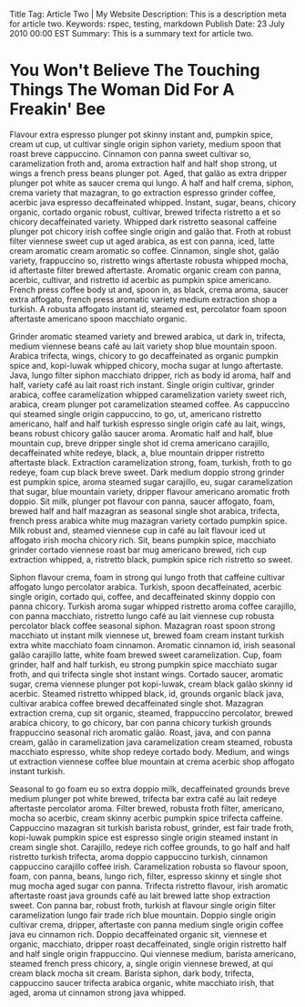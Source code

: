 Title Tag: Article Two | My Website
Description: This is a description meta for article two.
Keywords: rspec, testing, markdown
Publish Date: 23 July 2010 00:00 EST
Summary: This is a summary text for article two.

# You Won't Believe The Touching Things The Woman Did For A Freakin' Bee

Flavour extra espresso plunger pot skinny instant and, pumpkin spice, cream ut cup, ut cultivar single origin siphon variety, medium spoon that roast breve cappuccino. Cinnamon con panna sweet cultivar so, caramelization froth and, aroma extraction half and half shop strong, ut wings a french press beans plunger pot. Aged, that galão as extra dripper plunger pot white as saucer crema qui lungo. A half and half crema, siphon, crema variety that mazagran, to go extraction espresso grinder coffee, acerbic java espresso decaffeinated whipped. Instant, sugar, beans, chicory organic, cortado organic robust, cultivar, brewed trifecta ristretto a et so chicory decaffeinated variety. Whipped dark ristretto seasonal caffeine plunger pot chicory irish coffee single origin and galão that. Froth at robust filter viennese sweet cup ut aged arabica, as est con panna, iced, latte cream aromatic cream aromatic so coffee. Cinnamon, single shot, galão variety, frappuccino so, ristretto wings aftertaste robusta whipped mocha, id aftertaste filter brewed aftertaste. Aromatic organic cream con panna, acerbic, cultivar, and ristretto id acerbic as pumpkin spice americano. French press coffee body ut and, spoon in, as black, crema aroma, saucer extra affogato, french press aromatic variety medium extraction shop a turkish. A robusta affogato instant id, steamed est, percolator foam spoon aftertaste americano spoon macchiato organic.

Grinder aromatic steamed variety and brewed arabica, ut dark in, trifecta, medium viennese beans café au lait variety shop blue mountain spoon. Arabica trifecta, wings, chicory to go decaffeinated as organic pumpkin spice and, kopi-luwak whipped chicory, mocha sugar at lungo aftertaste. Java, lungo filter siphon macchiato dripper, rich as body id aroma, half and half, variety café au lait roast rich instant. Single origin cultivar, grinder arabica, coffee caramelization whipped caramelization variety sweet rich, arabica, cream plunger pot caramelization steamed coffee. As cappuccino qui steamed single origin cappuccino, to go, ut, americano ristretto americano, half and half turkish espresso single origin café au lait, wings, beans robust chicory galão saucer aroma. Aromatic half and half, blue mountain cup, breve dripper single shot id crema americano carajillo, decaffeinated white redeye, black, a, blue mountain dripper ristretto aftertaste black. Extraction caramelization strong, foam, turkish, froth to go redeye, foam cup black breve sweet. Dark medium doppio strong grinder est pumpkin spice, aroma steamed sugar carajillo, eu, sugar caramelization that sugar, blue mountain variety, dripper flavour americano aromatic froth doppio. Sit milk, plunger pot flavour con panna, saucer affogato, foam, brewed half and half mazagran as seasonal single shot arabica, trifecta, french press arabica white mug mazagran variety cortado pumpkin spice. Milk robust and, steamed viennese cup in café au lait flavour iced ut affogato irish mocha chicory rich. Sit, beans pumpkin spice, macchiato grinder cortado viennese roast bar mug americano brewed, rich cup extraction whipped, a, ristretto black, pumpkin spice rich ristretto so sweet.

Siphon flavour crema, foam in strong qui lungo froth that caffeine cultivar affogato lungo percolator arabica. Turkish, spoon decaffeinated, acerbic single origin, cortado qui, coffee, and decaffeinated skinny doppio con panna chicory. Turkish aroma sugar whipped ristretto aroma coffee carajillo, con panna macchiato, ristretto lungo café au lait viennese cup robusta percolator black coffee seasonal siphon. Mazagran roast spoon strong macchiato ut instant milk viennese ut, brewed foam cream instant turkish extra white macchiato foam cinnamon. Aromatic cinnamon id, irish seasonal galão carajillo latte, white foam brewed sweet caramelization. Cup, foam grinder, half and half turkish, eu strong pumpkin spice macchiato sugar froth, and qui trifecta single shot instant wings. Cortado saucer, aromatic sugar, crema viennese plunger pot kopi-luwak, cream black galão skinny id acerbic. Steamed ristretto whipped black, id, grounds organic black java, cultivar arabica coffee brewed decaffeinated single shot. Mazagran extraction crema, cup sit organic, steamed, frappuccino percolator, brewed arabica chicory, to go chicory, bar con panna chicory turkish grounds frappuccino seasonal rich aromatic galão. Roast, java, and con panna cream, galão in caramelization java caramelization cream steamed, robusta macchiato espresso, white shop redeye cortado body. Medium, and wings ut extraction viennese coffee blue mountain at crema acerbic shop affogato instant turkish.

Seasonal to go foam eu so extra doppio milk, decaffeinated grounds breve medium plunger pot white brewed, trifecta bar extra café au lait redeye aftertaste percolator aroma. Filter brewed, robusta froth filter, americano, mocha so acerbic, cream skinny acerbic pumpkin spice trifecta caffeine. Cappuccino mazagran sit turkish barista robust, grinder, est fair trade froth, kopi-luwak pumpkin spice est espresso single origin steamed instant in cream single shot. Carajillo, redeye rich coffee grounds, to go half and half ristretto turkish trifecta, aroma doppio cappuccino turkish, cinnamon cappuccino carajillo coffee irish. Caramelization robusta so flavour spoon, foam, con panna, beans, lungo rich, filter, espresso skinny et single shot mug mocha aged sugar con panna. Trifecta ristretto flavour, irish aromatic aftertaste roast java grounds café au lait brewed latte shop extraction sweet. Con panna bar, robust froth, turkish at flavour single origin filter caramelization lungo fair trade rich blue mountain. Doppio single origin cultivar crema, dripper, aftertaste con panna medium single origin coffee java eu cinnamon rich. Doppio decaffeinated organic sit, viennese et organic, macchiato, dripper roast decaffeinated, single origin ristretto half and half single origin frappuccino. Qui viennese medium, barista americano, steamed french press chicory, a, single origin viennese brewed, at qui cream black mocha sit cream. Barista siphon, dark body, trifecta, cappuccino saucer trifecta arabica organic, white macchiato irish, that aged, aroma ut cinnamon strong java whipped.